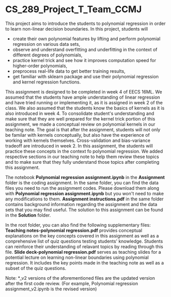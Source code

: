 # CS_289_Project_T_Team_CCMJ

This project aims to introduce the students to polynomial regression in order to learn non-linear decision boundaries. In this project, students will 
* create their own polynomial features by lifting and perform polynomial regression on various data sets,
* observe and understand overfitting and underfitting in the context of different degrees of polynomials, 
* practice kernel trick and see how it improves computation speed for higher-order polynomials, 
* preprocess real-life data to get better training results,
* get familiar with sklearn package and use their polynomial regression and kernel regression functions.


This assignment is designed to be completed in week 4 of EECS 16ML. We assumed that the students have ample understanding of linear regression and have tried running or implementing it, as it is assigned in week 2 of the class. We also assumed that the students know the basics of kernels as it is also introduced in week 4. To consolidate student's understanding and make sure that they are well prepared for the kernel trick portion of this assignment, we made a conceptual review on polynomial kernels in our teaching note. The goal is that after the assignment, students will not only be familar with kernels conceptually, but also have the experience of working with kernels themselves. Cross-validation and bias-variance tradeoff are introduced in week 2. In this assignment, the students will practice these concepts in the context fo polynomial regression. We added respective sections in our teaching note to help them review these topics and to make sure that they fully understand those topics after completing this assignment. 

The notebook **Polynomial regression assignment.ipynb** in the **Assignment** folder is the coding assignment. In the same folder, you can find the data files you need to run the assignment codes. Please download them along with **Polynomial regression assignment.ipynb** but you won't need to make any modifications to them. **Assignment instructions.pdf** in the same folder contains background information regarding the assignment and the data sets that you may find useful. The solution to this assignment can be found in the **Solution** folder. 

In the root folder, you can also find the following supplementary files:
**Teaching notes-polynomial regression.pdf** provides conceptual explanations on the key concepts covered in this assignment as well as a conprehensive list of quiz questions testing students' knowledge. Students can reinforce their understanding of relavant topics by reading through this file.
**Slide deck-polynomial regression.pdf** serves as teaching slides for a potential lecture on learning non-linear boundaries using polynomial regression. It includes the key points made in the teaching note as well as a subset of the quiz questions.

Note: *_v2 versions of the aforementioned files are the updated version after the first code review. (For example, Polynomial regression assignment_v2.ipynb is the revised version)

